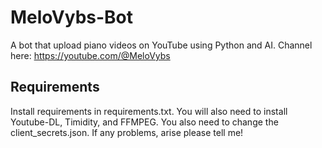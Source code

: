 # MeloVybs-Bot
A bot that upload piano videos on YouTube using Python and AI. Channel here: https://youtube.com/@MeloVybs

## Requirements
Install requirements in requirements.txt. You will also need to install Youtube-DL, Timidity, and FFMPEG. You also need to change the client_secrets.json. If any problems, arise please tell me!
